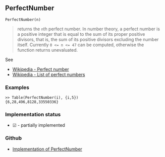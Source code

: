## PerfectNumber

```
PerfectNumber(n)
```

> returns the `n`th perfect number. In number theory, a perfect number is a positive integer that is equal to the sum of its proper 
positive divisors, that is, the sum of its positive divisors excluding the number itself. Currently `0 <= n <= 47` can be computed, otherwise the function returns unevaluated.

See
* [Wikipedia - Perfect number](https://en.wikipedia.org/wiki/Perfect_number)
* [Wikipedia - List of perfect numbers](https://en.wikipedia.org/wiki/List_of_perfect_numbers)

### Examples

```
>> Table(PerfectNumber(i), {i,5})
{6,28,496,8128,33550336}
```






### Implementation status

* &#x2611; - partially implemented

### Github

* [Implementation of PerfectNumber](https://github.com/axkr/symja_android_library/blob/master/symja_android_library/matheclipse-core/src/main/java/org/matheclipse/core/builtin/NumberTheory.java#L4468) 
